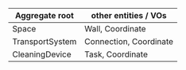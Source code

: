 |Aggregate root | other entities / VOs |
|---|---|
|Space|Wall, Coordinate|
|TransportSystem|Connection, Coordinate|
|CleaningDevice|Task, Coordinate|